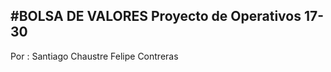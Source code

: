 #BOLSA DE VALORES
Proyecto de Operativos 17-30
-----------
Por : Santiago Chaustre
      Felipe Contreras

